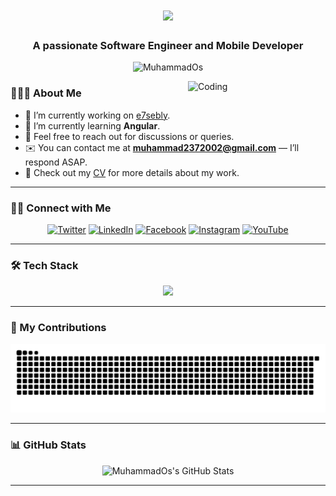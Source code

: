 <h1 align="center">
    <img src="https://readme-typing-svg.herokuapp.com/?font=Fira+Code&pause=600&color=F7F7F7&size=35&center=true&vCenter=true&weight=600&duration=4000&width=500&height=70&lines=Hi+There!+👋;+I'm+Muhammad+Osama!;" />
</h1>

<h3 align="center">A passionate Software Engineer and Mobile Developer</h3>

<p align="center"> 
  <img src="https://komarev.com/ghpvc/?username=MuhammadOs&label=Profile%20views&color=0e75b6&style=flat" alt="MuhammadOs" />
</p>

<img align="right" alt="Coding" width="220" src="https://cdn.dribbble.com/users/1019864/screenshots/3079099/media/9e5055da2ee6c899aab9403ceb7d0dc3.gif" />

### 👨🏻‍💻 About Me

- 🔭 I’m currently working on [e7sebly](https://github.com/MuhammadOs/e7sebly).  
- 🌱 I’m currently learning **Angular**.  
- 💬 Feel free to reach out for discussions or queries.  
- ✉️ You can contact me at **muhammad2372002@gmail.com** — I’ll respond ASAP.  
- 📄 Check out my [CV](https://drive.google.com/file/d/1RBQ9DoAeVMVTRDjHUjA2IHKRaMR8GhQ3/view?usp=sharing) for more details about my work.  

---

### 🤝🏻 Connect with Me

<p align="center">
<a href="https://twitter.com/mohamed230702" target="_blank"><img src="https://img.shields.io/badge/Twitter-%231DA1F2.svg?style=for-the-badge&logo=Twitter&logoColor=white" alt="Twitter"></a>
<a href="https://linkedin.com/in/muhammad-osama-356a511bb" target="_blank"><img src="https://img.shields.io/badge/LinkedIn-%230A66C2.svg?style=for-the-badge&logo=LinkedIn&logoColor=white" alt="LinkedIn"></a>
<a href="https://www.facebook.com/profile.php?id=100008887219374" target="_blank"><img src="https://img.shields.io/badge/Facebook-%231877F2.svg?style=for-the-badge&logo=Facebook&logoColor=white" alt="Facebook"></a>
<a href="https://instagram.com/muhammadosama237" target="_blank"><img src="https://img.shields.io/badge/Instagram-%23E4405F.svg?style=for-the-badge&logo=Instagram&logoColor=white" alt="Instagram"></a>
<a href="https://www.youtube.com/@MuhammadOsama-l7s" target="_blank"><img src="https://img.shields.io/badge/YouTube-%23FF0000.svg?style=for-the-badge&logo=YouTube&logoColor=white" alt="YouTube"></a>
</p>

---

### 🛠 Tech Stack

<p align="center">
  <img src="https://skillicons.dev/icons?i=flutter,dart,kotlin,firebase,androidstudio,ts,html,css,angular,bootstrap,cpp,c,c#,py,discord,matlab,ps,figma,github,git,sqlite" />
</p>

---

### 🐍 My Contributions

<p align="center">
  <img src="https://raw.githubusercontent.com/Anmol-Baranwal/Anmol-Baranwal/output/github-contribution-grid-snake-dark.svg" alt="Snake animation Contribution Graph" />
</p>

---

### 📊 GitHub Stats

<p align="center">
  <img src="https://github-readme-stats.vercel.app/api?username=MuhammadOs&rank_icon=percentile&show_icons=true&theme=github_dark&border_radius=8" alt="MuhammadOs's GitHub Stats" />
</p>

---
